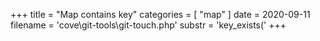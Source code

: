 +++
title = "Map contains key"
categories = [ "map" ]
date = 2020-09-11
filename = 'cove\git-tools\git-touch.php'
substr = 'key_exists('
+++
